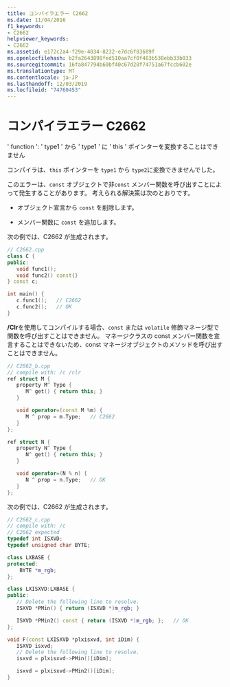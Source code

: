 ```yaml
---
title: コンパイラエラー C2662
ms.date: 11/04/2016
f1_keywords:
- C2662
helpviewer_keywords:
- C2662
ms.assetid: e172c2a4-f29e-4034-8232-e7dc6f83689f
ms.openlocfilehash: b2fa2643898fed510aa7cf0f483b538ebb33b033
ms.sourcegitcommit: 16fa847794b60bf40c67d20f74751a67fccb602e
ms.translationtype: MT
ms.contentlocale: ja-JP
ms.lasthandoff: 12/03/2019
ms.locfileid: "74760453"
---
```

# <a name="compiler-error-c2662"></a>コンパイラエラー C2662

' function ': ' type1 ' から ' type1 ' に ' this ' ポインターを変換することはできません

コンパイラは、`this` ポインターを `type1` から `type2`に変換できませんでした。

このエラーは、`const` オブジェクトで非`const` メンバー関数を呼び出すことによって発生することがあります。  考えられる解決策は次のとおりです。

- オブジェクト宣言から `const` を削除します。

- メンバー関数に `const` を追加します。

次の例では、C2662 が生成されます。

```cpp
// C2662.cpp
class C {
public:
   void func1();
   void func2() const{}
} const c;

int main() {
   c.func1();   // C2662
   c.func2();   // OK
}
```

**/Clr**を使用してコンパイルする場合、`const` または `volatile` 修飾マネージ型で関数を呼び出すことはできません。 マネージクラスの const メンバー関数を宣言することはできないため、const マネージオブジェクトのメソッドを呼び出すことはできません。

```cpp
// C2662_b.cpp
// compile with: /c /clr
ref struct M {
   property M^ Type {
      M^ get() { return this; }
   }

   void operator=(const M %m) {
      M ^ prop = m.Type;   // C2662
   }
};

ref struct N {
   property N^ Type {
      N^ get() { return this; }
   }

   void operator=(N % n) {
      N ^ prop = n.Type;   // OK
   }
};
```

次の例では、C2662 が生成されます。

```cpp
// C2662_c.cpp
// compile with: /c
// C2662 expected
typedef int ISXVD;
typedef unsigned char BYTE;

class LXBASE {
protected:
    BYTE *m_rgb;
};

class LXISXVD:LXBASE {
public:
   // Delete the following line to resolve.
   ISXVD *PMin() { return (ISXVD *)m_rgb; }

   ISXVD *PMin2() const { return (ISXVD *)m_rgb; };   // OK
};

void F(const LXISXVD *plxisxvd, int iDim) {
   ISXVD isxvd;
   // Delete the following line to resolve.
   isxvd = plxisxvd->PMin()[iDim];

   isxvd = plxisxvd->PMin2()[iDim];
}
```
